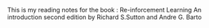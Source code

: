 This is my reading notes for the book : Re-inforcement Learning An introduction second edition by Richard S.Sutton and Andre G. Barto
